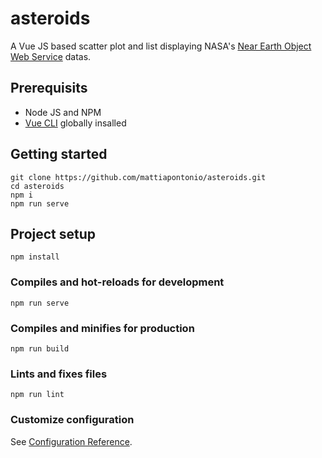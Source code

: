 # asteroids

A Vue JS based scatter plot and list displaying NASA's [Near Earth Object Web Service](https://api.nasa.gov/) datas.

## Prerequisits

- Node JS and NPM
- [Vue CLI](https://cli.vuejs.org/) globally insalled

## Getting started
```
git clone https://github.com/mattiapontonio/asteroids.git
cd asteroids
npm i
npm run serve
```

## Project setup
```
npm install
```

### Compiles and hot-reloads for development
```
npm run serve
```

### Compiles and minifies for production
```
npm run build
```

### Lints and fixes files
```
npm run lint
```

### Customize configuration
See [Configuration Reference](https://cli.vuejs.org/config/).
